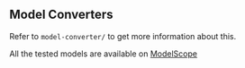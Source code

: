 ## Model Converters

Refer to `model-converter/` to get more information about this.

All the tested models are available on [ModelScope](https://modelscope.cn/collections/LLM-Profiler-8683bb4e808a45)
